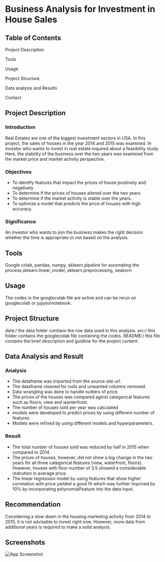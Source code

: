 
# Business Analysis for Investment in House Sales

## Table of Contents
Project Description

Tools

Usage

Project Structure

Data analysis and Results

Contact


## Project Description
### Introduction
Real Estates are one of the biggest investment sectors in USA. In this project, the sales of houses in the year 2014 and 2015 was examined. In investor who wants to invest in reat estate inquired about a feasibility study. Here, the stability of the business over the two years was examined from the market price and market activity perspective. 

### Objectives
* To identify features that impact the prices of house positively and negatively
* To determine if the prices of houses altered over the two years.
* To determine if the market activity is stable over the years.
* To optimize a model that predicts the price of houses with high accuracy.

### Significance
An investor who wants to join the business makes the right decision whether the time is appropriate or not based on the analysis. 

## Tools
Google colab, pandas, numpy, sklearn.pipeline for auromating the process,sklearn.linear_model, sklearn.preprocessing, seaborn

## Usage
The codes in the googlecolab file are active and can be rerun on googlecolab or jupytornotebook.

## Project Structure
data:/ the data folder contians the row data used in this analysis.
src:/ this folder contains the googlecolab file containing the codes.
README:/ this file contains the brief description and guidline for the project content.

## Data Analysis and Result
### Analysis
* The dataframe was imported from the source site url.
* The dataframe cleaned for nulls and unwanted columns removed.
* Data wrangling was done to handle outliers of price.
* The prices of the houses was compared aginst categorical features such as floors, view and wanterfront.
* The number of houses sold per year was calculated 
* models were developed to predict prices by using different number of features.
* Models were refined by using different models and hyperparameters.

### Result
* The total number of houses sold was reduced by half in 2015 when compared to 2014.
* The prices of houses, however, did not show a big change in the two years for all three categorical features (view, waterfront, floors). However, houses with floor number of 3.5 showed a considerable redcution in average price.
* The linear regression model by using features that show higher correlation with price yielded a good fit which was further imprived by 10% by incorporating polynomialFeature into the data input.

## Recommendation
Considering a slow down in the housing marketing activity from 2014 to 2015, it is not advisable to invest right now. However, more data from additional years is required to make a solid analysis.


## Screenshots

![App Screenshot](https://via.placeholder.com/468x300?text=App+Screenshot+Here)

